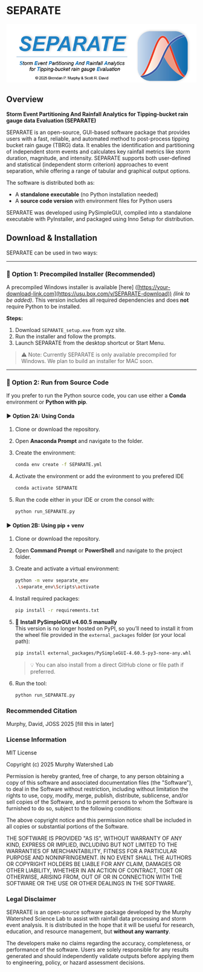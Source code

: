 # SEPARATE





<p align="center">
  <img src="images/header.png" alt="SEPARATE Banner" width="600"/>
</p>

## Overview
**Storm Event Partitioning And Rainfall Analytics for Tipping-bucket rain gauge data Evaluation (SEPARATE)**

SEPARATE is an open-source, GUI-based software package that provides users with a fast, reliable, and automated method to post-process tipping bucket rain gauge (TBRG) data. It enables the identification and partitioning of independent storm events and calculates key rainfall metrics like storm duration, magnitude, and intensity. SEPARATE supports both user-defined and statistical (independent storm criterion) approaches to event separation, while offering a range of tabular and graphical output options.

The software is distributed both as:
- A **standalone executable** (no Python installation needed)
- A **source code version** with environment files for Python users

 SEPARATE was developed using PySimpleGUI, compiled into a standalone executable with PyInstaller, and packaged using Inno Setup for distribution.

## Download & Installation

SEPARATE can be used in two ways:

---

### 🔹 Option 1: Precompiled Installer (Recommended)

A precompiled Windows installer is available [here] ([https://your-download-link.com](https://usu.box.com/v/SEPARATE-download)) *(link to be added)*. This version includes all required dependencies and does **not** require Python to be installed.

**Steps:**
1. Download `SEPARATE_setup.exe` from xyz site.
2. Run the installer and follow the prompts.
3. Launch SEPARATE from the desktop shortcut or Start Menu.

> ⚠️ Note: Currently SEPARATE is only available precompiled for Windows. We plan to build an installer for MAC soon. 

---

### 🔹 Option 2: Run from Source Code

If you prefer to run the Python source code, you can use either a **Conda** environment or **Python with pip**.

#### ▶️ Option 2A: Using Conda 

1. Clone or download the repository.
2. Open **Anaconda Prompt** and navigate to the folder.
3. Create the environment:
    ```bash
    conda env create -f SEPARATE.yml
    ```

4. Activate the environment or add the evironment to you prefered IDE
    ```bash
    conda activate SEPARATE
    ```
5. Run the code either in your IDE or crom the consol with:
    ```bash
    python run_SEPARATE.py
    ```

#### ▶️ Option 2B: Using pip + venv

1. Clone or download the repository.

2. Open **Command Prompt** or **PowerShell** and navigate to the project folder.

3. Create and activate a virtual environment:

    ```bash
    python -m venv separate_env
    .\separate_env\Scripts\activate
    ```

4. Install required packages:

    ```bash
    pip install -r requirements.txt
    ```

5. 🔧 **Install PySimpleGUI v4.60.5 manually**  
   This version is no longer hosted on PyPI, so you’ll need to install it from the wheel file provided in the `external_packages` folder (or your local path):

    ```bash
    pip install external_packages/PySimpleGUI-4.60.5-py3-none-any.whl
    ```

    > 💡 You can also install from a direct GitHub clone or file path if preferred.

6. Run the tool:

    ```bash
    python run_SEPARATE.py
    ```


### Recommended Citation

Murphy, David, JOSS 2025 [fill this in later]

### License Information 
MIT License

Copyright (c) 2025 Murphy Watershed Lab

Permission is hereby granted, free of charge, to any person obtaining a copy
of this software and associated documentation files (the "Software"), to deal
in the Software without restriction, including without limitation the rights
to use, copy, modify, merge, publish, distribute, sublicense, and/or sell
copies of the Software, and to permit persons to whom the Software is
furnished to do so, subject to the following conditions:

The above copyright notice and this permission notice shall be included in all
copies or substantial portions of the Software.

THE SOFTWARE IS PROVIDED "AS IS", WITHOUT WARRANTY OF ANY KIND, EXPRESS OR
IMPLIED, INCLUDING BUT NOT LIMITED TO THE WARRANTIES OF MERCHANTABILITY,
FITNESS FOR A PARTICULAR PURPOSE AND NONINFRINGEMENT. IN NO EVENT SHALL THE
AUTHORS OR COPYRIGHT HOLDERS BE LIABLE FOR ANY CLAIM, DAMAGES OR OTHER
LIABILITY, WHETHER IN AN ACTION OF CONTRACT, TORT OR OTHERWISE, ARISING FROM,
OUT OF OR IN CONNECTION WITH THE SOFTWARE OR THE USE OR OTHER DEALINGS IN THE
SOFTWARE.

### Legal Disclaimer

SEPARATE is an open-source software package developed by the Murphy Watershed Science Lab to assist with rainfall data processing and storm event analysis. It is distributed in the hope that it will be useful for research, education, and resource management, but **without any warranty**.

The developers make no claims regarding the accuracy, completeness, or performance of the software. Users are solely responsible for any results generated and should independently validate outputs before applying them to engineering, policy, or hazard assessment decisions.


